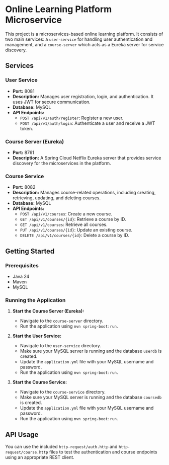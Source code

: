 # Online Learning Platform Microservice

This project is a microservices-based online learning platform. It consists of two main services: a `user-service` for handling user authentication and management, and a `course-server` which acts as a Eureka server for service discovery.

## Services

### User Service

*   **Port:** 8081
*   **Description:** Manages user registration, login, and authentication. It uses JWT for secure communication.
*   **Database:** MySQL
*   **API Endpoints:**
    *   `POST /api/v1/auth/register`: Register a new user.
    *   `POST /api/v1/auth/login`: Authenticate a user and receive a JWT token.

### Course Server (Eureka)

*   **Port:** 8761
*   **Description:** A Spring Cloud Netflix Eureka server that provides service discovery for the microservices in the platform.

### Course Service

*   **Port:** 8082
*   **Description:** Manages course-related operations, including creating, retrieving, updating, and deleting courses.
*   **Database:** MySQL
*   **API Endpoints:**
    *   `POST /api/v1/courses`: Create a new course.
    *   `GET /api/v1/courses/{id}`: Retrieve a course by ID.
    *   `GET /api/v1/courses`: Retrieve all courses.
    *   `PUT /api/v1/courses/{id}`: Update an existing course.
    *   `DELETE /api/v1/courses/{id}`: Delete a course by ID.

## Getting Started

### Prerequisites

*   Java 24
*   Maven
*   MySQL

### Running the Application

1.  **Start the Course Server (Eureka):**
    *   Navigate to the `course-server` directory.
    *   Run the application using `mvn spring-boot:run`.

2.  **Start the User Service:**
    *   Navigate to the `user-service` directory.
    *   Make sure your MySQL server is running and the database `userdb` is created.
    *   Update the `application.yml` file with your MySQL username and password.
    *   Run the application using `mvn spring-boot:run`.

3.  **Start the Course Service:**
    *   Navigate to the `course-service` directory.
    *   Make sure your MySQL server is running and the database `coursedb` is created.
    *   Update the `application.yml` file with your MySQL username and password.
    *   Run the application using `mvn spring-boot:run`.

## API Usage

You can use the included `http-request/auth.http` and `http-request/course.http` files to test the authentication and course endpoints using an appropriate REST client.
